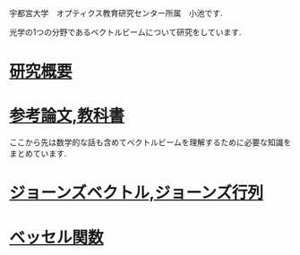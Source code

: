 宇都宮大学　オプティクス教育研究センター所属　小池です.

光学の1つの分野であるベクトルビームについて研究をしています.

# [研究概要](https://github.com/sk0ik/summary/blob/main/README.md)

# [参考論文,教科書](https://github.com/sk0ik/paper/blob/main/paper.md)

ここから先は数学的な話も含めてベクトルビームを理解するために必要な知識をまとめています.

# [ジョーンズベクトル,ジョーンズ行列](https://github.com/sk0ik/jones_vector_matrix/tree/main)

# [ベッセル関数](https://github.com/sk0ik/bessel_function/tree/main)
